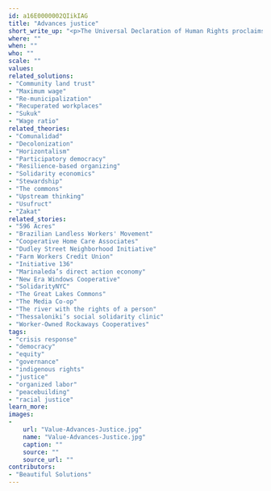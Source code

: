 ```yaml
---
id: a16E0000002QIikIAG
title: "Advances justice"
short_write_up: "<p>The Universal Declaration of Human Rights proclaims we all are “born free and equal in dignity and rights,” yet for vast numbers of us, our dignity and rights are under attack from the moment we are born. Systems of oppression are entrenched, insidious, and intersecting across identities such as race, ethnicity, class, gender identity, sexuality, faith, ability, age, education level, or the places we call home. To meaningfully tackle the deep problems with our climate and economy, we must recognize and investigate the larger system of injustice, with roots in histories of colonization, imperialism and exploitation. No grand project of renewal can happen if we continue to advance access and opportunity for some at the expense of others. We all must fight to expand the space for oppressed people to lift up their voices, to claim their right to culture and livelihood, and to lead.</p>"
where: ""
when: ""
who: ""
scale: ""
values:
related_solutions:
- "Community land trust"
- "Maximum wage"
- "Re-municipalization"
- "Recuperated workplaces"
- "Sukuk"
- "Wage ratio"
related_theories:
- "Comunalidad"
- "Decolonization"
- "Horizontalism"
- "Participatory democracy"
- "Resilience-based organizing"
- "Solidarity economics"
- "Stewardship"
- "The commons"
- "Upstream thinking"
- "Usufruct"
- "Zakat"
related_stories:
- "596 Acres"
- "Brazilian Landless Workers' Movement"
- "Cooperative Home Care Associates"
- "Dudley Street Neighborhood Initiative"
- "Farm Workers Credit Union"
- "Initiative 136"
- "Marinaleda’s direct action economy"
- "New Era Windows Cooperative"
- "SolidarityNYC"
- "The Great Lakes Commons"
- "The Media Co-op"
- "The river with the rights of a person"
- "Thessaloniki’s social solidarity clinic"
- "Worker-Owned Rockaways Cooperatives"
tags:
- "crisis response"
- "democracy"
- "equity"
- "governance"
- "indigenous rights"
- "justice"
- "organized labor"
- "peacebuilding"
- "racial justice"
learn_more:
images:
-
    url: "Value-Advances-Justice.jpg"
    name: "Value-Advances-Justice.jpg"
    caption: ""
    source: ""
    source_url: ""
contributors:
- "Beautiful Solutions"
---
```


